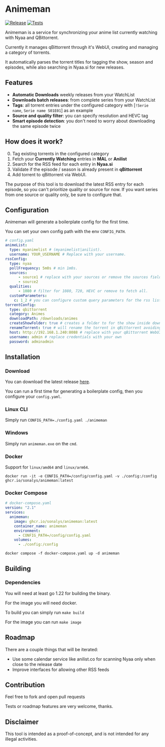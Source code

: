 # Animeman

[![Release](https://github.com/sonalys/animeman/actions/workflows/goreleaser.yml/badge.svg)](https://github.com/sonalys/animeman/actions/workflows/goreleaser.yml)
[![Tests](https://github.com/sonalys/animeman/actions/workflows/tests.yml/badge.svg)](https://github.com/sonalys/animeman/actions/workflows/tests.yml)

Animeman is a service for synchronizing your anime list currently watching with Nyaa and QBittorrent.

Currently it manages qBittorrent through it's WebUI, creating and managing a category of torrents.

It automatically parses the torrent titles for tagging the show, season and episodes, while also searching in Nyaa.si for new releases.

## Features

* **Automatic Downloads** weekly releases from your WatchList
* **Downloads batch releases**: from complete series from your WatchList
* **Tags**: all torrent entries under the configured category with [`!Serie name`, `Serie name S01E01`] as an example
* **Source and quality filter**: you can specify resolution and HEVC tag
* **Smart episode detection**: you don't need to worry about downloading the same episode twice

## How does it work?

0. Tag existing torrents in the configured category
1. Fetch your **Currently Watching** entries in **MAL** or **Anilist**
2. Search for the RSS feed for each entry in **Nyaa.si**
3. Validate if the episode / season is already present in **qBittorrent**
4. Add torrent to qBittorrent via WebUI.

The purpose of this tool is to download the latest RSS entry for each episode, so you can't prioritize quality or source for now. If you want series from one source or quality only, be sure to configure that.

## Configuration

Animeman will generate a boilerplate config for the first time.

You can set your own config path with the env `CONFIG_PATH`.

```yaml
# config.yaml
animeList:
  type: myanimelist # (myanimelist|anilist).
  username: YOUR_USERNAME # Replace with your username.
rssConfig:
  type: nyaa
  pollFrequency: 5m0s # min 1m0s.
  sources:
      - source1 # replace with your sources or remove the sources field to fetch all.
      - source2
  qualities:
      - 1080 # filter for 1080, 720, HEVC or remove to fetch all.
  customParameters:
    c: 1_2 # you can configure custom query parameters for the rss list call. In this example it will set ?c=1_2.
torrentConfig:
  type: qbittorrent
  category: Animes
  downloadPath: /downloads/animes
  createShowFolder: true # creates a folder to for the show inside downloadPath.
  renameTorrent: true # will rename the torrent in qBittorrent avoiding conflict between multiple sources with different names for the show.
  host: http://192.168.1.240:8088 # replace with your qBittorrent WebUI address.
  username: admin # replace credentials with your own
  password: adminadmin
```

## Installation

### Download

You can download the latest release [here](https://github.com/sonalys/animeman/releases).

You can run a first time for generating a boilerplate config, then you configure your `config.yaml`.

### Linux CLI

Simply run `CONFIG_PATH=./config.yaml ./animeman`

### Windows

Simply run `animeman.exe` on the `cmd`.

### Docker

Support for `linux/amd64` and `linux/arm64`.

```docker run -it -e CONFIG_PATH=/config/config.yaml -v ./config:/config ghcr.io/sonalys/animeman:latest```

### Docker Compose

```yaml
# docker-compose.yaml
version: "2.1"
services:
  animeman:
    image: ghcr.io/sonalys/animeman:latest
    container_name: animeman
    environment:
      - CONFIG_PATH=/config/config.yaml
    volumes:
      - ./config:/config
```

`docker compose -f docker-compose.yaml up -d animeman`

## Building

### Dependencies

You will need at least go 1.22 for building the binary.

For the image you will need docker.

To build you can simply run `make build`

For the image you can run `make image`

## Roadmap

There are a couple things that will be iterated:

* Use some calendar service like anilist.co for scanning Nyaa only when close to the release date
* Improve interfaces for allowing other RSS feeds

## Contribution

Feel free to fork and open pull requests

Tests or roadmap features are very welcome, thanks.

## Disclaimer

This tool is intended as a proof-of-concept, and is not intended for any illegal activities.